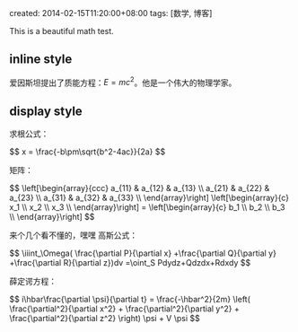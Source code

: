 created: 2014-02-15T11:20:00+08:00
tags: [数学, 博客]


This is a beautiful math test.


## inline style

爱因斯坦提出了质能方程：<span>$E=mc^2$</span>。他是一个伟大的物理学家。


## display style

求根公式：

<div>
$$
x = \frac{-b\pm\sqrt{b^2-4ac}}{2a}
$$
</div>

矩阵：

<div>
$$
\left[\begin{array}{ccc}
   a_{11} & a_{12} & a_{13} \\
   a_{21} & a_{22} & a_{23} \\
   a_{31} & a_{32} & a_{33} \\
\end{array}\right]
\left[\begin{array}{c}
   x_1 \\
   x_2 \\
   x_3 \\
\end{array}\right]
=
\left[\begin{array}{c}
   b_1 \\
   b_2 \\
   b_3 \\
\end{array}\right]
$$
</div>

来个几个看不懂的，嘿嘿
高斯公式：

<div>
$$
\iiint_\Omega(
\frac{\partial P}{\partial x}
+\frac{\partial Q}{\partial y}
+\frac{\partial R}{\partial z})dv
=\oint_S Pdydz+Qdzdx+Rdxdy
$$
</div>

薛定谔方程：

<div>
$$
i\hbar\frac{\partial \psi}{\partial t}
= \frac{-\hbar^2}{2m} \left(
\frac{\partial^2}{\partial x^2}
+ \frac{\partial^2}{\partial y^2}
+ \frac{\partial^2}{\partial z^2}
\right) \psi + V \psi
$$
</div>
